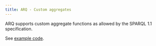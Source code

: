 ```yaml
---
title: ARQ - Custom aggregates
---
```


ARQ supports custom aggregate functions as allowed by the SPARQL 1.1 specification.

See [example code](https://github.com/apache/jena/tree/main/jena-arq/src-examples/arq/examples/aggregates).
